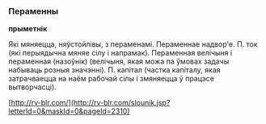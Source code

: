 ### Пераменны
**прыметнік**

Які мяняецца, няўстойлівы, з пераменамі. Пераменнае надвор'е. П. ток (які перыядычна мяняе сілу і напрамак). Пераменная велічыня і пераменная (назоўнік) (велічыня, якая можа па ўмовах задачы набываць розныя значэнні). П. капітал (частка капіталу, якая затрачваецца на наём рабочай сілы і змяняецца ў працэсе вытворчасці).

<a rel="author">[http://rv-blr.com/](http://rv-blr.com/slounik.jsp?letterId=0&maskId=0&pageId=2310)</a>
